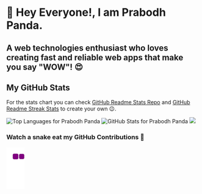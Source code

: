 # 👋 Hey Everyone!, I am Prabodh Panda.
## A web technologies enthusiast who loves creating fast and reliable web apps that make you say "WOW"! 😍

## My GitHub Stats

For the stats chart you can check [GitHub Readme Stats Repo](https://github.com/anuraghazra/github-readme-stats) and [GitHub Readme Streak Stats](https://github-readme-streak-stats.herokuapp.com/demo/) to create your own 😉.

<img src="https://github-readme-stats.vercel.app/api/top-langs/?username=prabodh-panda" alt="Top Languages for Prabodh Panda" width="290">

<img src="https://github-readme-stats.vercel.app/api?username=prabodh-panda&show_icons=true&include_all_commits=true&count_private=true&theme=jolly&layout=compact" alt="GitHub Stats for Prabodh Panda" width="700">

<img src="https://github-readme-streak-stats.herokuapp.com?user=prabodh-panda&theme=jolly" width="700">

### Watch a snake eat my GitHub Contributions 👀
![snake gif](https://github.com/Prabodh-Panda/Prabodh-Panda/blob/output/github-contribution-grid-snake.gif)